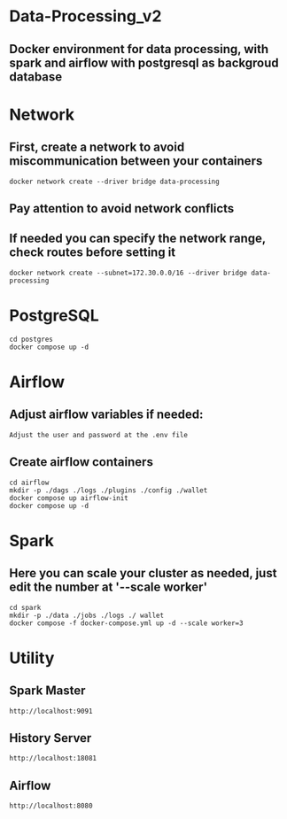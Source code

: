 # Data-Processing_v2

## Docker environment for data processing, with spark and airflow with postgresql as backgroud database


# Network

## First, create a network to avoid miscommunication between your containers
    docker network create --driver bridge data-processing

## Pay attention to avoid network conflicts
## If needed you can specify the network range, check routes before setting it
    docker network create --subnet=172.30.0.0/16 --driver bridge data-processing


# PostgreSQL
    cd postgres
    docker compose up -d


# Airflow

## Adjust airflow variables if needed:
    Adjust the user and password at the .env file

## Create airflow containers
    cd airflow 
    mkdir -p ./dags ./logs ./plugins ./config ./wallet
    docker compose up airflow-init 
    docker compose up -d


# Spark

## Here you can scale your cluster as needed, just edit the number at '--scale worker'
    cd spark
    mkdir -p ./data ./jobs ./logs ./ wallet
    docker compose -f docker-compose.yml up -d --scale worker=3


# Utility
## Spark Master
    http://localhost:9091

## History Server
    http://localhost:18081

## Airflow
    http://localhost:8080